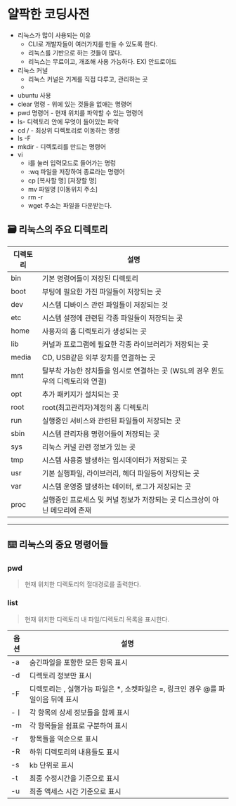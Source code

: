 # 얄팍한 코딩사전
- 리눅스가 많이 사용되는 이유
	-  CLI로 개발자들이 여러가지를 만들 수 있도록 한다.
	- 리눅스를 기반으로 하는 것들이 많다. 
	- 리눅스는 무료이고, 개조해 사용 가능하다. EX) 안드로이드
- 리눅스 커널
	- 리눅스 커널은   기계를 직접 다루고, 관리하는 곳
	- 
- ubuntu 사용
- clear 명령 - 위에 있는 것들을 없애는 명령어
- pwd 명령어 - 현재 위치를 파악할 수 있는 명령어
- ls- 디렉토리 안에 무엇이 들어있는 파악
- cd / - 최상위 디렉토리로 이동하는 명령
- ls -F 
- mkdir - 디렉토리를 만드는 명령어
- vi
	- i를 눌러 입력모드로 들어가는 명렁
	- :wq 파일을 저장하여 종료라는 명령어
	- cp [복사할 명]  [저장할 명]
	- mv 파일명 [이동위치 주소]
	- rm -r
	- wget 주소는 파일을 다운받는다.    
## 🗃 리눅스의 주요 디렉토리
 
|디렉토리|설명|  
|----|----|
|bin|기본 명령어들이 저장된 디렉토리|
|boot|부팅에 필요한 가진 파일들이 저장되는 곳|
|dev	|시스템 디바이스 관련 파일들이 저장되는 것|
|etc	|시스템 설정에 관련된 각종 파일들이 저장되는 곳|
|home	|사용자의 홈 디렉토리가 생성되는 곳|
|lib	|커널과 프로그램에 필요한 각종 라이브러리가 저장되는 곳|
|media	|CD, USB같은 외부 장치를 연결하는 곳|
|mnt	|탈부착 가능한 장치들을 임시로 연결하는 곳 (WSL의 경우 윈도우의 디렉토리와 연결)|
|opt	|추가 패키지가 설치되는 곳|
|root	|root(최고관리자)계정의 홈 디렉토리|
|run	|실행중인 서비스와 관련된 파일들이 저장되는 곳|
|sbin	|시스템 관리자용 명령어들이 저장되는 곳|
|sys	|리눅스 커널 관련 정보가 있는 곳|
|tmp	|시스템 사용중 발생하는 임시데이터가 저장되는 곳|
|usr	|기본 실행파일, 라이브러리, 헤더 파일등이 저장되는 곳|
|var	|시스템 운영중 발생하는 데이터, 로그가 저장되는 곳|
|proc	|실행중인 프로세스 및 커널 정보가 저장되는 곳 디스크상이 아닌 메모리에 존재|
-------

## ⌨️ 리눅스의 중요 명령어들
### pwd
> 현재 위치한 디렉토리의 절대경로를 출력한다.
### list
> 현재 위치한 디렉토리 내 파일/디렉토리 목록을 표시한다.

|옵션|설명|
|---|---|
|-a	|숨긴파일을 포함한 모든 항목 표시|
|-d	|디렉토리 정보만 표시
|-F	|디렉토리는 \, 실행가능 파일은 *, 소켓파일은 =, 링크인 경우 @를 파일이음 뒤에 표시|
|-ㅣ|	각 항목의 상세 정보들을 함께 표시|
|-m	|각 항목들을 쉼표로 구분하여 표시|
|-r	|항목들을 역순으로 표시|
|-R	|하위 디렉토리의 내용들도 표시|
|-s	|kb 단위로 표시|
|-t	|최종 수정시간을 기준으로 표시|
|-u	|최종 액세스 시간 기준으로 표시|
